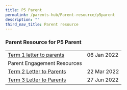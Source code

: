 ```yaml
---
title: P5 Parent
permalink: /parents-hub/Parent-resource/p5parent
description: ""
third_nav_title: Parent resource
---
```

### Parent Resource for P5 Parent

|  |  |
|---|---|
| [Term 1 letter to parents ](/files/pr1p5.pdf)| 06 Jan 2022 |
| Parent Engagement Resources  |   |
| [Term 2 Letter to Parents](/files/pr2p5.pdf)   | 22 Mar 2022  |
| [Term 3 Letter to Parents](/files/pr3p5.pdf) | 27 Jun 2022   |